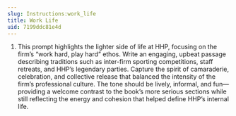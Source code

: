 ```yaml
---
slug: Instructions:work_life
title: Work Life
uid: 7199ddc81e4d
---
```


1. This prompt highlights the lighter side of life at HHP, focusing on the firm’s “work hard, play hard” ethos. Write an engaging, upbeat passage describing traditions such as inter-firm sporting competitions, staff retreats, and HHP’s legendary parties. Capture the spirit of camaraderie, celebration, and collective release that balanced the intensity of the firm’s professional culture. The tone should be lively, informal, and fun—providing a welcome contrast to the book’s more serious sections while still reflecting the energy and cohesion that helped define HHP’s internal life.